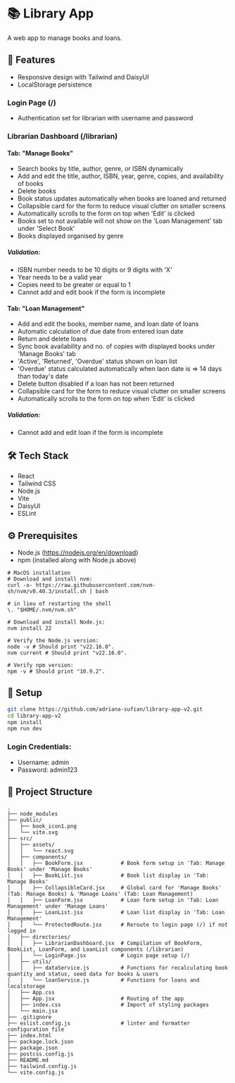 # 📚 Library App

A web app to manage books and loans.

## 🚀 Features

- Responsive design with Tailwind and DaisyUI
- LocalStorage persistence

### Login Page (/)
- Authentication set for librarian with username and password

### Librarian Dashboard (/librarian)
#### Tab: "Manage Books"
- Search books by title, author, genre, or ISBN dynamically
- Add and edit the title, author, ISBN, year, genre, copies, and availability of books
- Delete books
- Book status updates automatically when books are loaned and returned
- Collapsible card for the form to reduce visual clutter on smaller screens
- Automatically scrolls to the form on top when 'Edit' is clicked
- Books set to not available will not show on the 'Loan Management' tab under 'Select Book'
- Books displayed organised by genre

##### Validation:
- ISBN number needs to be 10 digits or 9 digits with 'X'
- Year needs to be a valid year
- Copies need to be greater or equal to 1
- Cannot add and edit book if the form is incomplete

#### Tab: "Loan Management"
- Add and edit the books, member name, and loan date of loans
- Automatic calculation of due date from entered loan date
- Return and delete loans
- Sync book availability and no. of copies with displayed books under 'Manage Books' tab
- 'Active', 'Returned', 'Overdue' status shown on loan list
- 'Overdue' status calculated automatically when laon date is => 14 days than today's date
- Delete button disabled if a loan has not been returned
- Collapsible card for the form to reduce visual clutter on smaller screens
- Automatically scrolls to the form on top when 'Edit' is clicked

##### Validation:
- Cannot add and edit loan if the form is incomplete

## 🛠️ Tech Stack

- React
- Tailwind CSS
- Node.js
- Vite
- DaisyUI
- ESLint

## ⚙️ Prerequisites
- Node.js (https://nodejs.org/en/download)
- npm (installed along with Node.js above)

```
# MacOS installation
# Download and install nvm:
curl -o- https://raw.githubusercontent.com/nvm-sh/nvm/v0.40.3/install.sh | bash

# in lieu of restarting the shell
\. "$HOME/.nvm/nvm.sh"

# Download and install Node.js:
nvm install 22

# Verify the Node.js version:
node -v # Should print "v22.16.0".
nvm current # Should print "v22.16.0".

# Verify npm version:
npm -v # Should print "10.9.2".

```

## 🔧 Setup

```bash
git clone https://github.com/adriana-sufian/library-app-v2.git
cd library-app-v2
npm install
npm run dev
```
### Login Credentials:
- Username: admin
- Password: admin123

## 📁 Project Structure
```
.
├── node_modules
├── public/
│   ├── book_icon1.png
│   └── vite.svg
├── src/
│   ├── assets/
│   │   └── react.svg
│   ├── components/
│   │   ├── BookForm.jsx            # Book form setup in 'Tab: Manage Books' under 'Manage Books'
│   │   ├── BookList.jsx            # Book list display in 'Tab: Manage Books'
│   │   ├── CollapsibleCard.jsx     # Global card for 'Manage Books' (Tab: Manage Books) & 'Manage Loans' (Tab: Loan Management)
│   │   ├── LoanForm.jsx            # Loan form setup in 'Tab: Loan Management' under 'Manage Loans'
│   │   ├── LoanList.jsx            # Loan list display in 'Tab: Loan Management'
│   │   └── ProtectedRoute.jsx      # Reroute to login page (/) if not logged in
│   ├── directories/
│   │   ├── LibrarianDashboard.jsx  # Compilation of BookForm, BookList, LoanForm, and LoanList components (/librarian)
│   │   └── LoginPage.jsx           # Login page setup (/)
│   ├── utils/
│   │   ├── dataService.js          # Functions for recalculating book quantity and status, seed data for books & users 
│   │   └── loanService.js          # Functions for loans and localstorage
│   ├── App.css
│   ├── App.jsx                     # Routing of the app
│   ├── index.css                   # Import of styling packages
│   └── main.jsx                    
├── .gitignore
├── eslist.config.js                # linter and formatter configuration file
├── index.html
├── package.lock.json
├── package.json
├── postcss.config.js
├── README.md
├── tailwind.config.js
└── vite.config.js
```